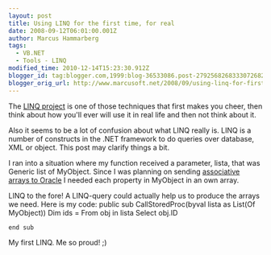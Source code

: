 ```yaml
---
layout: post
title: Using LINQ for the first time, for real
date: 2008-09-12T06:01:00.001Z
author: Marcus Hammarberg
tags:
  - VB.NET
  - Tools - LINQ
modified_time: 2010-12-14T15:23:30.912Z
blogger_id: tag:blogger.com,1999:blog-36533086.post-2792568268333072682
blogger_orig_url: http://www.marcusoft.net/2008/09/using-linq-for-first-time-for-real.html
---
```



The <a href="http://msdn.microsoft.com/en-us/netframework/aa904594.aspx"
target="_blank">LINQ project</a> is one of those techniques that first
makes you cheer, then think about how you'll ever will use it in real
life and then not think about it.

Also it seems to be a lot of confusion about what LINQ really is. LINQ
is a number of constructs in the .NET framework to do queries over
database, XML or object. This post may clarify things a bit.

I ran into a situation where my function received a parameter, lista,
that was Generic list of MyObject. Since I was planning on sending <a
href="http://www.marcusoft.net/2008/09/how-to-pass-and-receive-associative.html"
target="_blank">associative arrays to Oracle</a> I needed each property
in MyObject in an own array.

LINQ to the fore! A LINQ-query could actually help us to produce the
arrays we need. Here is my code:
   public sub CallStoredProc(byval lista as List(Of MyObject))
       Dim ids = From obj in lista Select obj.ID

    end sub


My first LINQ. Me so proud! ;)
